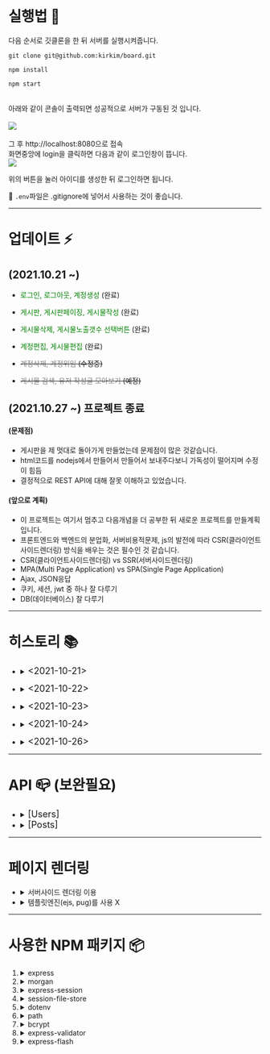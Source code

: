 # 실행법 🥊

다음 순서로 깃클론을 한 뒤 서버를 실행시켜줍니다.<br>

```
git clone git@github.com:kirkim/board.git
```

```
npm install
```

```
npm start
```

<br>
아래와 같이 콘솔이 출력되면 성공적으로 서버가 구동된 것 입니다.<br>
<br>
<img src="https://kirkim.github.io/assets/img/sample/1.png">
<br><br>
그 후 http://localhost:8080으로 접속<br>
화면중앙에 login을 클릭하면 다음과 같이 로그인창이 뜹니다.<br>

<img src="https://kirkim.github.io/assets/img/sample/2.png">

위의 버튼을 눌러 아이디를 생성한 뒤 로그인하면 됩니다.

🚫 `.env`파일은 .gitignore에 넣어서 사용하는 것이 좋습니다.

---

# 업데이트 ⚡️

## (2021.10.21 ~)

- <font color='green'>로그인, 로그아웃, 계정생성</font> (완료)
- <font color='green'>게시판, 게시판페이징, 게시물작성</font> (완료)
- <font color='green'>게시물삭제, 게시물노출갯수 선택버튼</font> (완료)
- <font color='green'>계정편집, 게시물편집</font> (완료)

- ~~<font color='gray'>계정삭제, 계정위임</font> (수정중)~~
- ~~<font color='gray'>게시물 검색, 유저 작성글 모아보기</font> (예정)~~

## (2021.10.27 ~) 프로젝트 종료

#### (문제점)

- 게시판을 제 멋대로 돌아가게 만들었는데 문제점이 많은 것같습니다.
- html코드를 nodejs에서 만들어서 만들어서 보내주다보니 가독성이 떨어지며 수정이 힘듬
- 결정적으로 REST API에 대해 잘못 이해하고 있었습니다.

#### (앞으로 계획)

- 이 프로젝트는 여기서 멈추고 다음개념을 더 공부한 뒤 새로운 프로젝트를 만들계획입니다.
- 프론트엔드와 백엔드의 분업화, 서버비용적문제, js의 발전에 따라 CSR(클라이언트사이드렌더링) 방식을 배우는 것은 필수인 것 같습니다.
- CSR(클라이언트사이드렌더링) vs SSR(서버사이드렌더링)
- MPA(Multi Page Application) vs SPA(Single Page Application)
- Ajax, JSON응답
- 쿠키, 세션, jwt 중 하나 잘 다루기
- DB(데이터베이스) 잘 다루기

---

# 히스토리 📚

- <details>
  <summary> <font size="4">&lt;2021-10-21&gt;</font> </summary>
  <font color='orange'>[git-diff 주소]:</font>&nbsp;&nbsp;<a href="https://github.com/kirkim/board/commit/9427a90921a39aa0d01bc94c130e3780461325b2">( 1차 )</a>&nbsp;&nbsp;<a href="https://github.com/kirkim/board/commit/280da97292e26870af716a5a4977d2bbdcf1fa04">( 2차 )</a>
  <br>
  <font color='green'>[생성]</font>

  - `express`를 이용하여 서버구축
  - `express.static()`으로 `'/static'`를 static폴더로 지정.

    - `res.sendFile()`로 html파일을 랜더링

  - 기본적인 뼈대 구축
    1. router, controller, db, middleware, static 폴더 설계
    2. global(홈), post(게시판), user(유저) 라우터 설계
    3. `get`, `post`, `delete`, `put` 컨트롤러 뼈대 구축
    4. user(유저), post(게시글) 가상DB생성 (`'/db'`폴더에 위치, DB를 사용하는 느낌을 주기위해 함수들을 Promise형태로 반환하도록 만듬)
  - `express-validator`모듈을 이용해서 **계정생성, 로그인** 입력값 검증 미들웨어 생성 (`'middleware/validator.js'`에 위치)
  - `dotenv`모듈을 이용해서 `process.env`를 사용
    1. 보안이필요한 값을 `.env`폴더에 저장해서 사용(gitignore필수)
    2. `config.js`를 만들어 `.env`에 있는 환경변수를 손쉽게 사용하도록함 (미리보기, 환경변수 default값 지정용)
  - `bcrypt` 모듈을 이용해서 password(비밀번호)를 해싱하도록함
  - `protect.js`미들웨어를 만듬
    - `publicOnly()`: 로그인안할때만 주소에 접근가능, 아닐시 게시판페이지('/posts') redirect.
    - `loginOnly()`: 로그인중일때만 주소에 접근가능, 아닐시 로그인페이지('/users/login') redirect.
  - `PageMaker`클래스 생성 (`'/render'`폴더에 위치)

    1. `PageMaker`클래스 매개변수

       - htmlData

         ```javascript
         htmlData = {
           title, // 제목
           content, // html형식 문자열
         };
         ```

       - req: 응답값

    2. `content`는 html형식으로 그대로 넘겨줌
       <details>
       <summary> htmlData example </summary>

       ```javascript
       const htmlData = {
         title: 'Signup',
         content: `
       	<div class="signup__div">
       		<h2>Sign up</h2>
       		<form class="signup__form" method="POST" action="/users/signup">
       			<input type="text" name="username" placeholder="Username" required />
       			<input type="text" name="name" placeholder="Name" required />
       			<input
       				type="password"
       				name="password"
       				placeholder="Password"
       				required
       			/>
       			<input
       				type="password"
       				name="confirmPassword"
       				placeholder="Confirm password"
       				required
       			/>
       			<input type="submit" value="SignUp" />
       		</form>
       	</div>`,
       };
       ```

    3. `PageMaker`클래스 내장함수
       - `required`: 매개변수가 모두 존재하는지 검증하는 함수
       - `addCss`: css파일 추가
       - `addJavascript`: js파일 추가
       - `setFooter`: &lt;footer&gt;태그 내용 지정
       - `render`: 기본 html 틀에 css, js파일, 제목, 내용, footer를 동기화해서 렌더링해줌

    </details>

  </details>

  - <details>
    <summary> <font size="4">&lt;2021-10-22&gt;</font> </summary>
    <font color='orange'>[git-diff 주소]:</font>&nbsp;&nbsp;<a href="https://github.com/kirkim/board/commit/acf302fff6b99ba693cd1ea3ee2731bda90162a8">( 1차 )</a>&nbsp;&nbsp;<a href="https://github.com/kirkim/board/commit/5e738739f773766d0f83d59096f0eb6ce5c7262f">( 2차 )</a>
    <br>
    <font color='blue'>[수정]</font>

    - `PageMaker`클래스가 html형식의 데이터를 그대로 받는방식 대신에 `'/static/'`폴더에 있는 html파일을 읽는 방식으로 바꿈 (`fs.readFileSync()`이용)

    <font color='green'>[생성]</font>

    - `express-flash`모듈을 이용해서 메시지를 출력할 수 있도록 함
    - `PageMaker`클래스에 `printMessage`함수를 만들어 `flash`메시지를 출력해주도록 함
    - `PageMaker`클래스에 &lt;nav&gt;태그를 커스텀할 수 있는 함수를 구현(`'/nav/login_nav.html'`에 커스텀)
    - css초기화를 위해 `_reset.css`적용 및 기본적인 css파일 구현

  </details>

  - <details>
    <summary> <font size="4">&lt;2021-10-23&gt;</font> </summary>
    <font color='orange'>[git-diff 주소]:</font>&nbsp;&nbsp;<a href="https://github.com/kirkim/board/commit/564c54267206e1c92fe1b7b455c929a9c38ab1e0">( 1차 )</a>&nbsp;&nbsp;<a href="https://github.com/kirkim/board/commit/f231add75da193c4cf958722d5728d382bc491de">( 2차 )</a>
    <br>
    <font color='red'>[삭제]</font>

    - `PageMaker`클래스를 상속하는 클래스를 만듬에 따라 변수를 유연하게 받기위해 `required`내장함수를 삭제

    <font color='green'>[생성]</font>

    - post(게시물)작성 입력값에 대한 validator미들웨어 생성
    - `PageMaker`클래스를 유연하게 만들기 위해서(자식클래스에서) `setContent`내장함수를 만들어 html의 내용을 커스텀할 수 있도록 함.
    - `PageMaker`클래스를 상속하는 `PostPageMaker`클래스를 생성

      1. 게시판 랜더링 목적으로 만듬
      2. `PageMaker`클래스의 `setContent`내장함수를 OverRide해서 사용
      3. `PostPageMaker`클래스 매개변수

         - data

         ```javascript
         data = {
           title,
           posts, // 게시물배열
           num, // 게시판 paging번호
         };
         ```

         - req: 응답값

      4. paging기능(페이지바 생성)
         - `data.posts`배열의 길이와 `data.num`현재 페이지 번호를 적절히 활용해서 구현
         - `[1] ◀︎ ... [11][12][13] ... ▶︎ [40]`의 형태로 출력되도록 구현예정
         - 각각의 `[페이지]`는 `/posts/페이지번호`로 링크를검
      5. 원하는 갯수(`this.pageRange`)의 개시물을 게시판에 노출
         - 게시물번호, 제목, 작성자, 생성날짜 순으로 노출
         - title은 해당게시물을 볼 수 있는 링크(`/posts/post/게시물id`})를 걸어둠
         - auth(작성자)는 해당 작성자 프로필을 볼 수 있는 링크(`/users/유저id`)를 걸어둠

    - `PageMaker`클래스를 상속하는 `CustomPageMaker`클래스 생성
      - `PageMaker`클래스는 html내용을 파일로만 받을 수 있는데, 동적인 내용을 받기 위해 만듬

  </details>

  - <details>
    <summary> <font size="4">&lt;2021-10-24&gt;</font> </summary>
    <font color='orange'>[git-diff 주소]:</font>&nbsp;&nbsp;<a href="https://github.com/kirkim/board/commit/29f5f185a484504e8093a475cd60895b0052b9b1">( 1차 )</a>&nbsp;&nbsp;<a href="https://github.com/kirkim/board/commit/aa281d0e22437d57fc800f4d675bdf0d12187fab">( 2차 )</a>
    <br>
    <font color='red'>[삭제]</font>

    - `CustomPageMaker`클래스 삭제: 단순히 동적인내용을 받기위해 만들기보다 `PageMaker`클래스의 내용을 수정하기로 함

    <font color='blue'>[수정]</font>

    - `PageMaker`클래스가 정적인내용, 동적인내용을 둘다받을 수 있는 클래스로 만듬. (`contentFile.substr(-5, 5) === '.html'`와 같이 입력문자열을 검증하는 방식으로 판단)

    <font color='green'>[생성]</font>

    - `PostPageMaker`클래스에서 페이징바 생성기능 구현완료
    - 프로필 (`/users/:id`) 페이지 구현
      - 유저가 작성한 게시물들이 출력되도록 구현예정
      - `PostPageMaker`클래스에 있는 `페이징바`가 이곳에서도 필요하게 되서 재활용을 위해 클래스를 리메이크할 예정

  </details>

  - <details>
    <summary> <font size="4">&lt;2021-10-26&gt;</font> </summary>
    <font color='orange'>[git-diff 주소]:</font>&nbsp;&nbsp;<a href="https://github.com/kirkim/board/commit/92bc606ab1c266759a49b1f409bab000b4dd842b">( 1차 )</a>&nbsp;&nbsp;<a href="https://github.com/kirkim/board/commit/68099cd43afc3783a245ae25e2befd8387e64c59">( 2차 )</a>
    <br>

    <font color='blue'>[수정]</font>

    - 게시판URL방식을 변경
      - 기존: `/posts/:id` --> 변경 후: `/posts/list?page=*&range=*`
      - (page)페이지번호와 (range)노출할게시판수를 `query`형태로 받아올 수 있게 됐습니다.
    - 게시글URL방식을 변경
      - 기존: `/posts/post/:id` --> 변경 후: `/posts/view?no=*&page=*&range=*`
      - (no)포스트Id, (page)페이지번호와 (range)노출할게시판수를 `query`형태로 받아올 수 있게 됐습니다.
    - 로그아웃 이후에 **뒤로가기**를 하면 **loginOnly미들웨어**(로그인유저만 접근하게하는 미들웨어)가 제대로 동작하지 않았습니다.<br> **loginOnly미들웨어**에 다음의 코드를 추가하여 제대로 동작하도록 만들었습니다.

      ```javascript
      res.header(
        'Cache-Control',
        'private, no-cache, no-store, must-revalidate'
      );
      res.header('Expires', '-1');
      res.header('Pragma', 'no-cache');
      ```

    - 유저, 포스트의 편집과 생성의 `validation`모듈을 백엔드 유효성검사를 좀 더 정밀하게 만듬

    <font color='green'>[생성]</font>

    - 게시판 삭제기능 구현
      - js의 이벤트기능('click')을 이용해서 구현해봤습니다. (클릭시 `fetch`를 이용해 DELETE요청)
      - 성공할시 `200`, 삭제할포스트를 찾지못할시 `404`, 본인작성하지 않은 글을 삭제요청할시 `403`을 응답하도록 했습니다.
      - `200`응답을 받을 시 `'/posts'`페이지로 이동하도록 했습니다.
    - 존재하지않는 포스트주소를 요청시 접근할 수 없게 막는 미들웨어를 추가했습니다. (`existPost미들웨어`)
    - 표시할 게시판 갯수를 지정할 수 있는 `<select>`태그를 구현
      - `PostPageMaker`클래스 내부에 생성함수를 구현
      - 값을 선택과 동시에 적용되도록함
      - 적용된 게시판노출갯수에 `selected`고정되도록 만들었습니다.
    - 게시물을 누르면 게시판목록 위에 노출되도록 만들었습니다.
      - `query`로 개시물 노출갯수(range), 페이징(page), 포스트아이디(no)를 넘겨주어 현재 게시판 목록을 유지하고 해당게시글만 위에 생기도록 만듬
    - `PageMaker`클래스를 이용해서 게시물 수정페이지를 구현
    - `PUT`,`DELETE` 요청은 `<form>`태그로 요청이 안되서 프론트단 js에서 `fetch`기능을 이용하여 처리하도록 만듬
    - `PageMaker`클래스를 이용해서 프로필 편집 페이지를 구현
    - 프로필의 `PUT`,`DELETE`요청 또한 프론트단에서 `fetch`를 이용해서 요청을 주도록 했으면 입력값에 대한 유효성 검사를 프론트, 백엔드 두곳에서 하도록 만듬

  </details>

---

# API 📪 (보완필요)

- <details>
  <summary id="users"> <font size="4">&#91;Users&#93;</font> </summary>

  1. <details>
      <summary>User Schema</summary>

     ```javascript
     {
     	id: string, // 아이디 생성시 id배정
     	username: string, // 로그인ID, unique옵션
     	password: string, // 비밀번호, bcrypt API로 해싱
     	name: string, // 사용자 이름
     }
     ```

     </details>

  2. ### `/users/:id`

     <details>
     <summary><code>GET</code></summary>

     - response: `200`

      </details>
     <details>
     <summary><code>DELETE</code></summary>

     - response: (성공)`200`, (실패)`400`,`403`

     </details>

  3. ### `/users/update/:id`

     <details>
     <summary><code>GET</code></summary>

     - response: `200`

      </details>

     <details>
     <summary><code>PUT</code></summary>

     - request

       ```javascript
       {
       	username,
       	name,
       	password,
       	confirmPassword,
       }
       ```

     - response: (성공)`200`, (실패)`400`,`403`

     </details>

  4. ### `/users/signup`

     <details>
     <summary><code>GET</code></summary>

     - response: `200`

     </details>

     <details>
     <summary><code>POST</code></summary>

     - request:

       ```javascript
       {
       	username,
       	name,
       	password,
       	confirmPassword,
       }
       ```

     - response: `201`
       redirect: `/users/login`

     </details>

  5. ### `/users/login`

     <details>
     <summary><code>GET</code></summary>

     - response: `200`

     </details>

     <details>
     <summary><code>POST</code></summary>

     - request:

       ```javascript
       {
       	username,
       	password,
       }
       ```

     - response: `200`
     - redirect: `/posts/list`

     </details>

  6. ### `/users/logout`

     <details>
     <summary><code>POST</code></summary>

     - response: `200`
     - redirect: `/users/login`

     </details>
     </details>

- <details>
  <summary id="posts"> <font size="4">&#91;Posts&#93;</font> </summary>

  1.  <details>
      <summary>Post Schema</summary>

      ```javascript
      {
      	id: string, // 포스트 id
      	title: string, // 포스트 제목
      	content: string, // 포스트 내용
      	createdAt: Date, // 포스트 생성 날짜
      	userId: number, // 유저 id
      }
      ```

      </details>

  2.  ### `/posts/list`

      <details>
      <summary><code>GET</code></summary>

      - response: `200`

        ```javascript
        {
        	[board1, board2 ....]
        }
        query:
        	page: 페이지 번호
        	range: 페이지 노출 갯수
        ```

      </details>

  3.  ### `/posts/upload`

      <details>
      <summary><code>GET</code></summary>

      - response: `200`

      </details>

      <details>
      <summary><code>POST</code></summary>

      - request:

        ```javascript
        {
        	username,
        	password,
        }
        ```

      - response: `200`
        redirect: `/posts/list`

      </details>

  4.  ### `/posts/view`

      <details>
      <summary><code>GET</code></summary>

      - response: `200`

      </details>

      <details>
      <summary><code>DELETE</code></summary>

      - response: (성공)`200`, (실패)`400`,`403`

      </details>

  5.  ### `/posts/update`

      <details>
      <summary><code>GET</code></summary>

      - response: `200`

      </details>

      <details>
      <summary><code>PUT</code></summary>

      - request

        ```javascript
        {
        	title,
        	content,
        }
        ```

      - response: (성공)`200`, (실패)`400`,`403`

      </details>

  </details>

---

# 페이지 렌더링

- <details>
  <summary>서버사이드 렌더링 이용</summary>

  - 클라이언트 사이드 렌더링을 할줄 모릅니다.(배울예정..react, vue.js)
  - `PUT`, `DELETE`요청은 `<form>`태그로 요청이 안되서 프론트단 js파일에서 이벤트리스너 + `fetch`로 요청을 처리했습니다.
  </details>

- <details>
  <summary>템플릿엔진(ejs, pug)를 사용 X</summary>

  - 템플릿엔진을 사용하지 않고 구현하는 것을 목적으로 했습니다.
  </details>

---

# 사용한 NPM 패키지 📦

1. <details>
   <summary>express</summary>

   - http 통신을 손십게 할 수 있도록 도와주는 NodeJs 프레임워크 입니다.
   </details>

2. <details>
   <summary>morgan</summary>

   - 개발용 미들웨어로 응답method와 상태코드등등을 보여줍니다.
   </details>

3. <details>
   <summary>express-session</summary>

   - 유저의 접속을 검증하기 위해 "session(세션)"을 이용했습니다.
   </details>

4. <details>
   <summary>session-file-store</summary>

   - 이번 프로젝트는 in-memory database를 이용하기 때문에 각종 DB에서 제공해주는 저장공간을 사용하지 못합니다. <br>
   다행히 "session-file-store"을 이용 session정보를 담기위해 이용했습니다.
   </details>

5. <details>
   <summary>dotenv</summary>

   - 보안유지가 필요한 "환경변수"들을 `.env`파일에 담아서 보관하며 `.gitignore`파일에 등록하여 외부에 유출되지 않도록 관리합니다.
   - `.env`파일에 담긴 "환경변수"들은 `process.env.환경변수명`로 입력하여 어디서든 불러서 사용할 수 있습니다.
   - `import 'dotenv/config'`로 불러오거나 `config()`를 반드시 호출해줘야 합니다.
   </details>

6. <details>
   <summary>path</summary>

   - 이번 프로젝트는 `type: module`이기 때문에 **modernJS**에서까지만 지원해주는 `__dirname`과 같은 변수를 사용할 수 없습니다. <br>
   그 대안으로 **nodeJs**에 기본적으로 내장된 `path`모듈을 이용했습니다.
   </details>

7. <details>
   <summary>bcrypt</summary>

   - **패스워드**를 그대로 저장하는 것은 위험합니다. `bcrypt`를 이용하여 **패스워드**를 **hashing**해주었습니다.
   - `솔트`까지 추가해 주어 **레인보우 테이블**로 부터 상대적으로 안전하고 `해싱횟수`도 임의로 지정해 줄 수 있습니다.
   - `해싱횟수`가 늘어날 수록 기하급수적으로 처리속도가 저하되기 때문에 주의해야합니다.( 10 ~ 12번이 적당)
   </details>

8. <details>
   <summary>express-validator</summary>

   - `POST`를 요청하기 전에 **페이지**에서 응답값들이 **유효한지** 체크해줄 수 있습니다.<br>
     하지만 **페이지**의 코드는 누군가에 의해 수정될 수 있고 `유효하지않은값`이 입력된 채로 `POST`요청이 될 수 있습니다. 보안상으로 위험한 일입니다.
   - 그렇기 때문에 `express-validator`모듈을 이용하여 서버에서 `POST`요청값들을 다시한번 **채크**하도록 했습니다.
   </details>

9. <details>
   <summary>express-flash</summary>

   - `POST`요청 혹은 `오류가 난 뒤` **다른 페이지**를 `redirect`할 때 **클라이언트**에게 적절한 메시지를 전달해 주기위해 사용했습니다.
   - 단 한번만 노출되는 **휘발성**메시지여서 **새로고침**을 하여도 같은 메시지를 반복하지 않아서 유용합니다.
   - **session**저장소를 이용하기 때문에 **session**설정을 선언한 뒤에 `***.use(flash());`로 선언해야 합니다.
   - 이 프로젝트 같은 경우 `req.session.flash` 안에 **flash메시지**가 쌓이며,<br> `req.flash`로 데이터를 꺼내와 사용하면 `req.session.flash`저장소안에 데이터가 사라집니다.<br> (만약 `req.session.flash`데이터에 직접 접근하여 사용하면 데이터가 사라지지 않음 => 휘발성x)
   </details>
